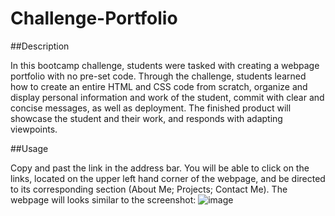 # Challenge-Portfolio

##Description

In this bootcamp challenge, students were tasked with creating a webpage portfolio with no pre-set code. Through the challenge, students learned how to create an entire HTML and CSS code from scratch, organize and display personal information and work of the student, commit with clear and concise messages, as well as deployment. The finished product will showcase the student and their work, and responds with adapting viewpoints.

##Usage

Copy and past the link in the address bar. You will be able to click on the links, located on the upper left hand corner of the webpage, and be directed to its corresponding section (About Me; Projects; Contact Me). The webpage will looks similar to the screenshot:
![image](https://user-images.githubusercontent.com/112586917/192392397-617f668e-473b-4b7e-9ef1-96f72fa62ebe.png)
